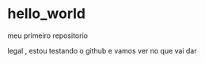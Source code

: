 # hello_world
meu primeiro repositorio

legal , estou testando o github e vamos ver no que vai dar 
